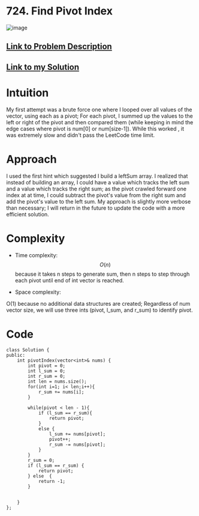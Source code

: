 # 724. Find Pivot Index
![image](https://user-images.githubusercontent.com/76566137/208920960-1760d500-0885-4261-bb7e-269ea8b9ee9e.png)

## [Link to Problem Description](https://leetcode.com/problems/find-pivot-index/description/)

## [Link to my Solution](https://leetcode.com/problems/find-pivot-index/solutions/2881339/724-find-pivot-index-solution-c/)
# Intuition

My first attempt was a brute force one where I looped over all values of the vector, using each as a pivot; For each pivot, I summed up the values to the left or right of the pivot and then compared them (while keeping in mind the edge cases where pivot is num[0] or num[size-1]). While this worked , it was extremely slow and didn't pass the LeetCode time limit. 

# Approach
I used the first hint which suggested I build a leftSum array. I realized that instead of building an array, I could have a value which tracks the left sum and a value which tracks the right sum; as the pivot crawled forward one index at at time, I could subtract the pivot's value from the right sum and add the pivot's value to the left sum. My approach is slightly more verbose than necessary; I will return in the future to update the code with a more efficient solution.

# Complexity
- Time complexity:
$$O(n)$$ because it takes n steps to generate sum, then n steps to step through each pivot until end of int vector is reached.

- Space complexity:

O(1) because no additional data structures are created; Regardless of num vector size, we will use three ints (pivot, l_sum, and r_sum) to identify pivot.

# Code
```
class Solution {
public:
    int pivotIndex(vector<int>& nums) {
        int pivot = 0;
        int l_sum = 0;
        int r_sum = 0;
        int len = nums.size();
        for(int i=1; i< len;i++){
            r_sum += nums[i];
        }

        while(pivot < len - 1){
            if (l_sum == r_sum){
                return pivot;
            }
            else {
                l_sum += nums[pivot];
                pivot++;
                r_sum -= nums[pivot];
            }
        }
        r_sum = 0;
        if (l_sum == r_sum) {
            return pivot;
        } else  { 
            return -1;
        }


    }
};
```
